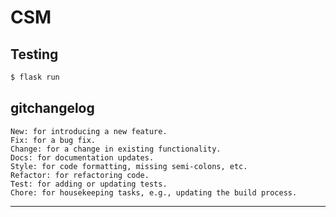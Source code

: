 # CSM

## Testing
```bash
$ flask run
```
## gitchangelog 
    New: for introducing a new feature.
    Fix: for a bug fix.
    Change: for a change in existing functionality.
    Docs: for documentation updates.
    Style: for code formatting, missing semi-colons, etc.
    Refactor: for refactoring code.
    Test: for adding or updating tests.
    Chore: for housekeeping tasks, e.g., updating the build process.

-----
